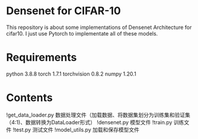 # Densenet for CIFAR-10
This repository is about some implementations of Densenet Architecture for cifar10.
I just use Pytorch to implementate all of these models.

# Requirements
python 3.8.8
torch  1.7.1
torchvision 0.8.2
numpy  1.20.1

# Contents
!get_data_loader.py 数据处理文件（加载数据、将数据集划分为训练集和验证集（4:1)、数据转换为DataLoader形式）
!densenet.py 模型文件
!train.py 训练文件
!test.py 测试文件
!model_utils.py 加载和保存模型文件

